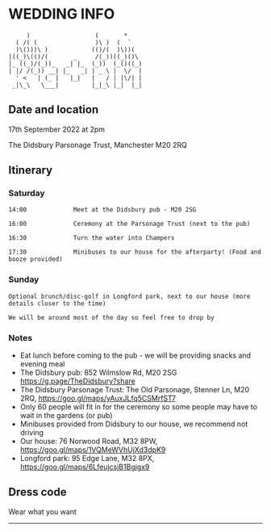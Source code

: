 # WEDDING INFO

```
     )                  (       *     
  ( /( (                )\ )  (  `    
  )\()))\ )            (()/(  )\))(   
|((_)\(()/(       _     /(_))((_)()\  
|_ ((_)/(_))_   _| |_  (_))  (_()((_) 
| |/ /(_)) __| |_   _| | _ \ |  \/  | 
  ' <   | (_ |   |_|   |   / | |\/| | 
 _|\_\   \___|         |_|_\ |_|  |_| 
```                                                                   
## Date and location
17th September 2022 at 2pm

The Didsbury Parsonage Trust, Manchester M20 2RQ

## Itinerary

### Saturday
```
14:00             Meet at the Didsbury pub - M20 2SG
```
```
16:00             Ceremony at the Parsonage Trust (next to the pub)
```
```
16:30             Turn the water into Champers
```

`17:30             Minibuses to our house for the afterparty! (Food and booze provided)`

### Sunday
```Optional brunch/disc-golf in Longford park, next to our house (more details closer to the time)```

```We will be around most of the day so feel free to drop by```

### Notes
* Eat lunch before coming to the pub - we will be providing snacks and evening meal
* The Didsbury pub: 852 Wilmslow Rd, M20 2SG https://g.page/TheDidsbury?share
* The Didsbury Parsonage Trust: The Old Parsonage, Stenner Ln, M20 2RQ, https://goo.gl/maps/yAuxJLfq5CSMrfST7 
* Only 60 people will fit in for the ceremony so some people may have to wait in the gardens (or pub)
* Minibuses provided from Didsbury to our house, we recommend not driving
* Our house: 76 Norwood Road, M32 8PW, https://goo.gl/maps/1VQMeWVhUjXd3dpK9
* Longford park: 95 Edge Lane, M32 8PX, https://goo.gl/maps/6LfeujcsjB1Bgigx9

## Dress code
Wear what you want
***
